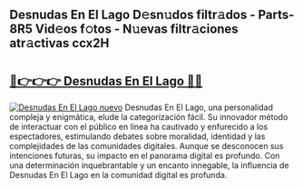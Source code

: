 ## Desnudas En El Lago D𝚎sn𝚞dos filtr𝚊dos - Parts-8R5 Vid𝚎os f𝚘tos - N𝚞evas filtr𝚊ciones atr𝚊ctivas ccx2H

# <h2><a href="http://mbbdf7x.tromn.icu/?c=Desnudas+En+El+Lago">🔗👉👉👉 Desnudas En El Lago 🔗🔗</a></h2>

[![Desnudas En El Lago nuevo](https://i.imgur.com/pEAQMta.gif)](http://mbbdf7x.tromn.icu/?c=Desnudas+En+El+Lago)
Desnudas En El Lago, una personalidad compleja y enigmática, elude la categorización fácil. Su innovador método de interactuar con el público en línea ha cautivado y enfurecido a los espectadores, estimulando debates sobre moralidad, identidad y las complejidades de las comunidades digitales. Aunque se desconocen sus intenciones futuras, su impacto en el panorama digital es profundo. Con una determinación inquebrantable y un encanto innegable, la influencia de Desnudas En El Lago en la comunidad digital es profunda.
